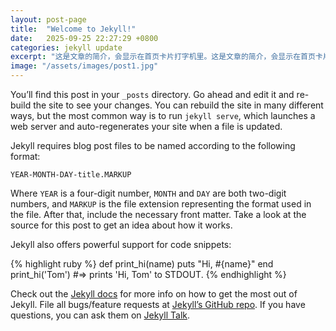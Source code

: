 ```yaml
---
layout: post-page
title:  "Welcome to Jekyll!"
date:   2025-09-25 22:27:29 +0800
categories: jekyll update
excerpt: "这是文章的简介，会显示在首页卡片打字机里。这是文章的简介，会显示在首页卡片打字机里。这是文章的简介，会显示在首页卡片打字机里。这是文章的简介，会显示在首页卡片打字机里。这是文章的简介，会显示在首页卡片打字机里。这是文章的简介，会显示在首页卡片打字机里。这是文章的简介，会显示在首页卡片打字机里。"
image: "/assets/images/post1.jpg"
---
```

You’ll find this post in your `_posts` directory. Go ahead and edit it and re-build the site to see your changes. You can rebuild the site in many different ways, but the most common way is to run `jekyll serve`, which launches a web server and auto-regenerates your site when a file is updated.

Jekyll requires blog post files to be named according to the following format:

`YEAR-MONTH-DAY-title.MARKUP`

Where `YEAR` is a four-digit number, `MONTH` and `DAY` are both two-digit numbers, and `MARKUP` is the file extension representing the format used in the file. After that, include the necessary front matter. Take a look at the source for this post to get an idea about how it works.

Jekyll also offers powerful support for code snippets:

{% highlight ruby %}
def print_hi(name)
  puts "Hi, #{name}"
end
print_hi('Tom')
#=> prints 'Hi, Tom' to STDOUT.
{% endhighlight %}

Check out the [Jekyll docs][jekyll-docs] for more info on how to get the most out of Jekyll. File all bugs/feature requests at [Jekyll’s GitHub repo][jekyll-gh]. If you have questions, you can ask them on [Jekyll Talk][jekyll-talk].

[jekyll-docs]: https://jekyllrb.com/docs/home
[jekyll-gh]:   https://github.com/jekyll/jekyll
[jekyll-talk]: https://talk.jekyllrb.com/

